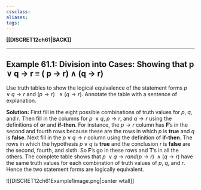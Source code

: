 ```yaml
---
cssclass:
aliases:
tags:
---
```

**[[DISCRET12ch61|BACK]]**

---
## Example 61.1: Division into Cases: Showing that p ∨ q → r ≡ ( p → r) ∧ (q → r)
Use truth tables to show the logical equivalence of the statement forms $p\ \ ∨ q → r$ and $(p → r)\ \ ∧ (q → r)$. Annotate the table with a sentence of explanation.

**Solution:**
First fill in the eight possible combinations of truth values for $p$, $q$, and $r$. Then fill in the columns for $p\ ∨ q$, $p → r$, and $q → r$ using the definitions of **or** and **if-then**. For instance, the $p → r$ column has **F**’s in the second and fourth rows because these are the rows in which $p$ is **true** and $q$ is **false**. Next fill in the $p ∨ q → r$ column using the definition of **if-then**. The rows in which the hypothesis $p ∨ q$ is **true** and the conclusion $r$ is **false** are the second, fourth, and sixth. So **F**’s go in these rows and **T**’s in all the others. The complete table shows that $p\ ∨ q → r and (p → r)\ ∧ (q → r)$ have the same truth values for each combination of truth values of $p$, $q$, and $r$. Hence the two statement forms are logically equivalent.

![[DISCRET12ch61Example1image.png|center wtall]]